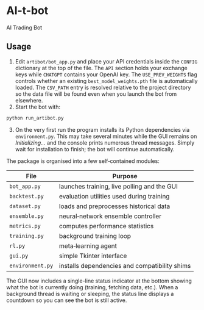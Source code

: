 # AI-t-bot
AI Trading Bot

## Usage

1. Edit `artibot/bot_app.py` and place your API credentials inside the
   `CONFIG` dictionary at the top of the file. The `API` section holds your
   exchange keys while `CHATGPT` contains your OpenAI key.
   The `USE_PREV_WEIGHTS` flag controls whether an existing
   `best_model_weights.pth` file is automatically loaded.  The
   `CSV_PATH` entry is resolved relative to the project directory so the
   data file will be found even when you launch the bot from elsewhere.
2. Start the bot with:

```bash
python run_artibot.py
```

3. On the very first run the program installs its Python dependencies via
   `environment.py`.  This may take several minutes while the GUI remains on
   *Initializing…* and the console prints numerous thread messages.  Simply
   wait for installation to finish; the bot will continue automatically.

The package is organised into a few self‑contained modules:

| File | Purpose |
|------|---------|
| `bot_app.py` | launches training, live polling and the GUI |
| `backtest.py` | evaluation utilities used during training |
| `dataset.py` | loads and preprocesses historical data |
| `ensemble.py` | neural‑network ensemble controller |
| `metrics.py` | computes performance statistics |
| `training.py` | background training loop |
| `rl.py` | meta‑learning agent |
| `gui.py` | simple Tkinter interface |
| `environment.py` | installs dependencies and compatibility shims |

The GUI now includes a single-line status indicator at the bottom showing
what the bot is currently doing (training, fetching data, etc.).  When a
background thread is waiting or sleeping, the status line displays a
countdown so you can see the bot is still active.
